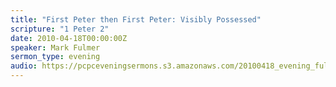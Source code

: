 ```yaml
---
title: "First Peter then First Peter: Visibly Possessed"
scripture: "1 Peter 2"
date: 2010-04-18T00:00:00Z
speaker: Mark Fulmer
sermon_type: evening
audio: https://pcpceveningsermons.s3.amazonaws.com/20100418_evening_fulmer.mp3 
---
```



